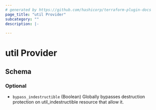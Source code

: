 ```yaml
---
# generated by https://github.com/hashicorp/terraform-plugin-docs
page_title: "util Provider"
subcategory: ""
description: |-
  
---
```


# util Provider





<!-- schema generated by tfplugindocs -->
## Schema

### Optional

- `bypass_indestructible` (Boolean) Globally bypasses destruction protection on util_indestructible resource that allow it.
